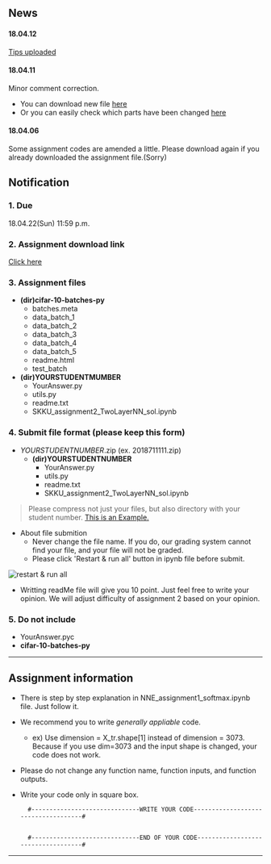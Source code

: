 ## News

#### 18.04.12

[Tips uploaded](https://github.com/MindSKKU/NNE/blob/master/Assignment2/Tips_for_Assignment2.md)

#### 18.04.11

Minor comment correction. 
- You can download new file [here](https://github.com/MindSKKU/NNE/blob/master/Assignment2/YourAnswer.py)
- Or you can easily check which parts have been changed [here](https://github.com/MindSKKU/NNE/commit/1a041740fa0c6219c6fa205698b6da9dce969eff)

#### 18.04.06

Some assignment codes are amended a little. Please download again if you already downloaded the assignment file.(Sorry)

## Notification
### 1. Due
18.04.22(Sun) 11:59 p.m.
### 2. Assignment download link
[Click here](https://drive.google.com/open?id=12a4GT3kDzPmLbP7EvQ8rFSWWe7a34qoU)

### 3. Assignment files
- **(dir)cifar-10-batches-py**
  - batches.meta
  - data_batch_1
  - data_batch_2
  - data_batch_3
  - data_batch_4
  - data_batch_5
  - readme.html
  - test_batch
- **(dir)YOURSTUDENTMUMBER**
  - YourAnswer.py
  - utils.py
  - readme.txt
  - SKKU_assignment2_TwoLayerNN_sol.ipynb

### 4. Submit file format (please keep this form)
- *YOURSTUDENTNUMBER*.zip (ex. 2018711111.zip)
  - **(dir)YOURSTUDENTNUMBER**
    - YourAnswer.py
    - utils.py
    - readme.txt
    - SKKU_assignment2_TwoLayerNN_sol.ipynb
    
> Please compress not just your files, but also directory with your student number.
> [This is an Example.](https://github.com/MindSKKU/NNE/blob/master/AssignmnetHandinExamples.md)
    
- About file submition
  - Never change the file name. If you do, our grading system cannot find your file, and your file will not be graded.
  - Please click 'Restart & run all' button in ipynb file before submit.
  
![restart & run all](https://github.com/MindSKKU/NNE/blob/master/pictures/Screen%20Shot%202018-03-23%20at%209.11.22%20PM.png)
  - Writting readMe file will give you 10 point. Just feel free to write your opinion. We will adjust difficulty of assignment 2 based on your opinion.

### 5. Do not include
  - YourAnswer.pyc
  - **cifar-10-batches-py**
****
## Assignment information

- There is step by step explanation in NNE_assignment1_softmax.ipynb file. Just follow it.
- We recommend you to write *generally appliable* code. 
  - ex) Use dimension = X_tr.shape[1] instead of dimension = 3073. Because if you use dim=3073 and the input shape is changed, your code does not work.
- Please do not change any function name, function inputs, and function outputs.
- Write your code only in square box.


        #------------------------------WRITE YOUR CODE------------------------------------#


        #------------------------------END OF YOUR CODE-----------------------------------#

****
